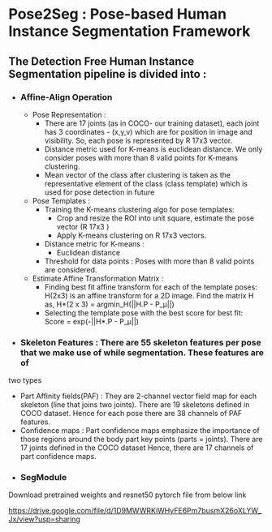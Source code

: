 # Pose2Seg : Pose-based Human Instance Segmentation Framework

## The Detection Free Human Instance Segmentation pipeline is divided into : 
 - ### Affine-Align Operation
   - Pose Representation : 
     - There are 17 joints (as in COCO- our training dataset), each joint has 3 coordinates - (x,y,v) which are for position in image and visibility. So, each pose is represented by R 17x3 vector. 
     - Distance metric used for K-means is euclidean distance. We only consider poses with more than 8 valid points for K-means clustering. 
     - Mean vector of the class after clustering is taken as the representative element of the class (class template) which is used for pose detection in future
   - Pose Templates : 
     - Training the K-means clustering algo for pose templates:
       - Crop and resize the ROI into unit square, estimate the pose vector (R 17x3 )
       - Apply K-means clustering on R 17x3 vectors.
     - Distance metric for K-means :
       - Euclidean distance
     - Threshold for data points : Poses with more than 8 valid points are considered.
   - Estimate Affine Transformation Matrix : 
     - Finding  best fit affine transform for each of the template poses: H(2x3) is an affine transform for a 2D image. Find the matrix H as, H*(2 x 3) = argmin_H(||H.P - P_μ||)
     - Selecting the template pose with the best score for best fit: Score = exp(-||H*.P - P_μ||)
 - ### Skeleton Features : There are 55 skeleton features per pose that we make use of while segmentation. These features are of
two types
   - Part Affinity fields(PAF) :  They are 2-channel vector field map for each skeleton (line that joins two joints). There are 19 skeletons defined in COCO dataset. Hence for each pose there are 38 channels of PAF features.
   - Confidence maps : Part confidence maps emphasize the importance of those regions around the body part key points (parts = joints). There are 17 joints defined in the COCO dataset Hence, there are 17 channels of part confidence maps.
 - ### SegModule 

Download pretrained weights and resnet50 pytorch file from below link

https://drive.google.com/file/d/1D9MWWRKiWHyFE6Pm7busmX26oXLYW_Jx/view?usp=sharing
